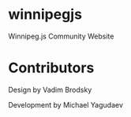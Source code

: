 winnipegjs
==========

Winnipeg.js Community Website

Contributors
==========

Design by Vadim Brodsky

Development by Michael Yagudaev
